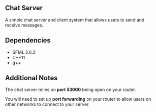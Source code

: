 ## Chat Server

A simple chat server and client system that allows users to send and receive messages. 

## Dependencies

- SFML 2.6.2
- C++11
- g++

## Additional Notes

The chat server relies on **port 53000** being open on your router. 

You will need to set up **port forwarding** on your router to allow users on other networks to connect to your server.
